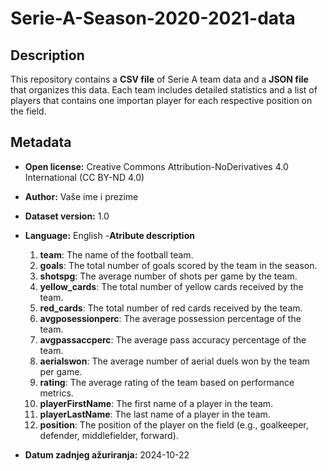# Serie-A-Season-2020-2021-data

## Description
This repository contains a **CSV file** of Serie A team data and a **JSON file** that organizes this data. Each team includes detailed statistics and a list of players that contains one importan player for each respective position on the field.

## Metadata
- **Open license:** Creative Commons Attribution-NoDerivatives 4.0 International (CC BY-ND 4.0)
- **Author:** Vaše ime i prezime
- **Dataset version:** 1.0
- **Language:** English
-**Atribute description**
  1. **team**: The name of the football team.
  2. **goals**: The total number of goals scored by the team in the season.
  3. **shotspg**: The average number of shots per game by the team.
  4. **yellow_cards**: The total number of yellow cards received by the team.
  5. **red_cards**: The total number of red cards received by the team.
  6. **avgposessionperc**: The average possession percentage of the team.
  7. **avgpassaccperc**: The average pass accuracy percentage of the team.
  8. **aerialswon**: The average number of aerial duels won by the team per game.
  9. **rating**: The average rating of the team based on performance metrics.
  10. **playerFirstName**: The first name of a player in the team.
  11. **playerLastName**: The last name of a player in the team.
  12. **position**: The position of the player on the field (e.g., goalkeeper, defender, middlefielder, forward).

- **Datum zadnjeg ažuriranja:** 2024-10-22
